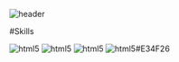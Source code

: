<!--
**yskim0602/yskim0602** is a ✨ _special_ ✨ repository because its `README.md` (this file) appears on your GitHub profile.

Here are some ideas to get you started:

- 🔭 I’m currently working on ...
- 🌱 I’m currently learning ...
- 👯 I’m looking to collaborate on ...
- 🤔 I’m looking for help with ...
- 💬 Ask me about ...
- 📫 How to reach me: ...
- 😄 Pronouns: ...
- ⚡ Fun fact: ...
-->

![header](https://capsule-render.vercel.app/api?type=waving&color=gradient&height=120&animation=fadeIn&section=header&text=Profile&fontAlign=70)


#Skills

![html5](https://user-images.githubusercontent.com/75105125/204175256-02a3e06a-9d73-4297-a003-c324067d5b16.svg)
![html5](https://user-images.githubusercontent.com/75105125/204175256-02a3e06a-9d73-4297-a003-c324067d5b16.svg)
![html5](https://user-images.githubusercontent.com/75105125/204175256-02a3e06a-9d73-4297-a003-c324067d5b16.svg)
<img src="https://img.shields.io/badge/-html-orange?style=flat-square&logo=simpleicon" alt="html5">#E34F26
